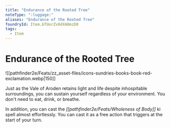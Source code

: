 ```yaml
---
title: "Endurance of the Rooted Tree"
noteType: ":luggage:"
aliases: "Endurance of the Rooted Tree"
foundryId: Item.bTUorZv6dXA8mzDO
tags:
  - Item
---
```


# Endurance of the Rooted Tree
![[pathfinder2e/Feats/zz_asset-files/icons-sundries-books-book-red-exclamation.webp|150]]

Just as the Vale of Aroden retains light and life despite inhospitable surroundings, you can sustain yourself regardless of your environment. You don't need to eat, drink, or breathe.

In addition, you can cast the _[[pathfinder2e/Feats/Wholeness of Body]]_ ki spell almost effortlessly. You can cast it as a free action that triggers at the start of your turn.
